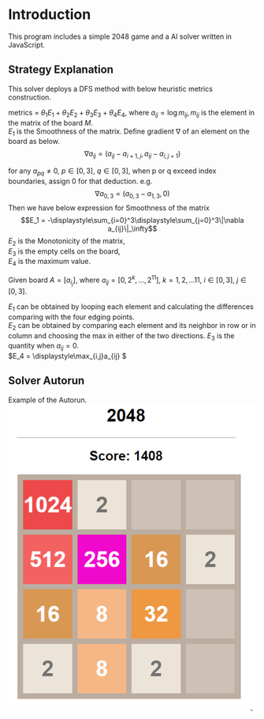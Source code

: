 # Introduction
This program includes a simple 2048 game and a AI solver written in JavaScript.

## Strategy Explanation
This solver deploys a DFS method with below heuristic metrics construction.

metrics = $\theta_1E_1 + \theta_2E_2 + \theta_3E_3 + \theta_4E_4$, where $a_{ij} = \log m_{ij}, m_{ij}$ is the element in the matrix of the board $M$. \
$E_1$ is the Smoothness of the matrix. Define gradient $\nabla$ of an element on the board as below. $$\nabla a_{ij} = ( a_{ij} - a_{i+1,j} ,a_{ij} - a_{i,j+1})$$

for any $a_{pq} \neq 0$, $p\in[0, 3]$, $q\in[0, 3]$, when p or q exceed index boundaries, assign 0 for that deduction. e.g. $$\nabla a_{0,3} = ( a_{0, 3} - a_{1,3} ,0)$$ Then we have below expression for Smoothness of the matrix $$E_1 = -\displaystyle\sum_{i=0}^3\displaystyle\sum_{j=0}^3\|\nabla a_{ij}\|_\infty$$
$E_2$ is the Monotonicity of the matrix, \
$E_3$ is the empty cells on the board, \
$E_4$ is the maximum value. 

Given board $A=[a_{i_j}]$, where $a_{ij} = [0, 2^k, \dots, 2^11]$, $k = 1, 2, \dots 11$, $i\in[0, 3]$, $j\in[0, 3]$. 

$E_1$ can be obtained by looping each element and calculating the differences comparing with the four edging points. \
$E_2$ can be obtained by comparing each element and its neighbor in row or in column and choosing the max in either of the two directions. 
$E_3$ is the quantity when $a_{ij} = 0$. \
$E_4 = \displaystyle\max_{i,j}a_{ij} $


## Solver Autorun
Example of the Autorun. \
![Example of the solver](2048solver_example.gif)


